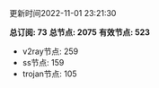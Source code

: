 更新时间2022-11-01 23:21:30

**总订阅: 73**
**总节点: 2075**
**有效节点: 523**
- v2ray节点: 259
- ss节点: 159
- trojan节点: 105
